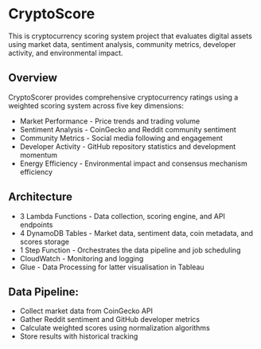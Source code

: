# CryptoScore

This is cryptocurrency scoring system project that evaluates digital assets using market data, sentiment analysis, community metrics, developer activity, and environmental impact.

## Overview
CryptoScorer provides comprehensive cryptocurrency ratings using a weighted scoring system across five key dimensions:

- Market Performance - Price trends and trading volume
- Sentiment Analysis - CoinGecko and Reddit community sentiment
- Community Metrics - Social media following and engagement
- Developer Activity - GitHub repository statistics and development momentum
- Energy Efficiency - Environmental impact and consensus mechanism efficiency

## Architecture

- 3 Lambda Functions - Data collection, scoring engine, and API endpoints
- 4 DynamoDB Tables - Market data, sentiment data, coin metadata, and scores storage
- 1 Step Function - Orchestrates the data pipeline and job scheduling
- CloudWatch - Monitoring and logging
- Glue - Data Processing for latter visualisation in Tableau

## Data Pipeline:

- Collect market data from CoinGecko API
- Gather Reddit sentiment and GitHub developer metrics
- Calculate weighted scores using normalization algorithms
- Store results with historical tracking
